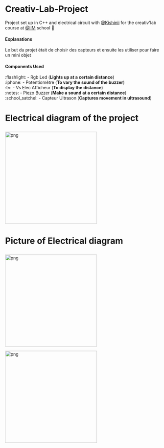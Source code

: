 # Creativ-Lab-Project

Project set up in C++ and electrical circuit with [@Kishinii](https://github.com/KishiniCHL) for the creativ'lab course at [@IIM](https://www.iim.fr/) school :wrench:


<h4>Explanations</h4>
<p>Le but du projet était de choisir des capteurs et ensuite les utiliser pour faire un mini objet</p>


<h4>Components Used</h4>
:flashlight: - Rgb Led (<strong>Lights up at a certain distance</strong>)
<br>
:iphone: - Potentiomètre (<strong>To vary the sound of the buzzer</strong>)
<br>
:tv: - Vs Elec Afficheur (<strong>To display the distance</strong>)
<br>
:notes: - Piezo Buzzer (<strong>Make a sound at a certain distance</strong>)
<br>
:school_satchel: - Capteur Ultrason (<strong>Captures movement in ultrasound</strong>)





<h1 align="left"><p>Electrical diagram of the project</h1></p>

<p align = left ><img align = "center"  alt = "png" src= "https://cdn.discordapp.com/attachments/1019915018055192586/1022798759266103356/unknown.png" width="300" heigth="300"/></p>

<h1 align="left"><p>Picture of Electrical diagram</h1></p>

<p align = left ><img align = "center"  alt = "png" src= "https://cdn.discordapp.com/attachments/1019915018055192586/1022799627726102629/20220923_112019.jpg" width="300" heigth="300"/></p>

<p align = left ><img align = "center"  alt = "png" src= "https://cdn.discordapp.com/attachments/1019915018055192586/1022799628065833001/20220923_112016.jpg"
width="300" heigth="300"/></p>
